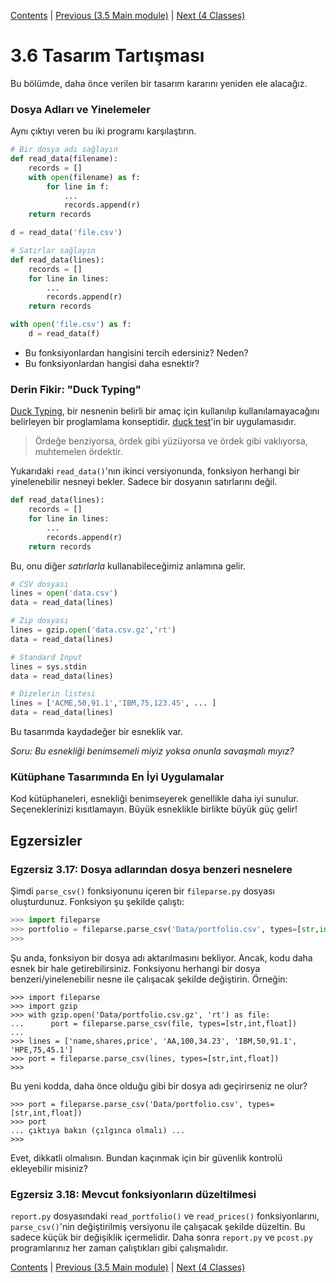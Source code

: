 [Contents](../Contents.md) \| [Previous (3.5 Main module)](05_Main_module.md) \| [Next (4 Classes)](../04_Classes_objects/00_Overview.md)

# 3.6 Tasarım Tartışması

Bu bölümde, daha önce verilen bir tasarım kararını yeniden ele alacağız.

### Dosya Adları ve Yinelemeler

Aynı çıktıyı veren bu iki programı karşılaştırın.

```python
# Bir dosya adı sağlayın
def read_data(filename):
    records = []
    with open(filename) as f:
        for line in f:
            ...
            records.append(r)
    return records

d = read_data('file.csv')
```

```python
# Satırlar sağlayın
def read_data(lines):
    records = []
    for line in lines:
        ...
        records.append(r)
    return records

with open('file.csv') as f:
    d = read_data(f)
```

* Bu fonksiyonlardan hangisini tercih edersiniz? Neden?
* Bu fonksiyonlardan hangisi daha esnektir?

### Derin Fikir: "Duck Typing"

[Duck Typing](https://en.wikipedia.org/wiki/Duck_typing), bir nesnenin belirli bir
amaç için kullanılıp kullanılamayacağını belirleyen bir proglamlama konseptidir.
[duck test](https://en.wikipedia.org/wiki/Duck_test)'in bir uygulamasıdır.

> Ördeğe benziyorsa, ördek gibi yüzüyorsa ve ördek gibi vaklıyorsa, muhtemelen ördektir.

Yukarıdaki `read_data()`'nın ikinci versiyonunda, fonksiyon herhangi bir yinelenebilir nesneyi bekler.
Sadece bir dosyanın satırlarını değil.

```python
def read_data(lines):
    records = []
    for line in lines:
        ...
        records.append(r)
    return records
```

Bu, onu diğer *satırlarla* kullanabileceğimiz anlamına gelir.

```python
# CSV dosyası
lines = open('data.csv')
data = read_data(lines)

# Zip dosyası
lines = gzip.open('data.csv.gz','rt')
data = read_data(lines)

# Standard Input
lines = sys.stdin
data = read_data(lines)

# Dizelerin listesi
lines = ['ACME,50,91.1','IBM,75,123.45', ... ]
data = read_data(lines)
```

Bu tasarımda kaydadeğer bir esneklik var.

*Soru: Bu esnekliği benimsemeli miyiz yoksa onunla savaşmalı mıyız?*

### Kütüphane Tasarımında En İyi Uygulamalar

Kod kütüphaneleri, esnekliği benimseyerek genellikle daha iyi sunulur. Seçeneklerinizi kısıtlamayın.
Büyük esneklikle birlikte büyük güç gelir!

## Egzersizler

### Egzersiz 3.17: Dosya adlarından dosya benzeri nesnelere

Şimdi `parse_csv()` fonksiyonunu içeren bir `fileparse.py` dosyası oluşturdunuz.
Fonksiyon şu şekilde çalıştı:

```python
>>> import fileparse
>>> portfolio = fileparse.parse_csv('Data/portfolio.csv', types=[str,int,float])
>>>
```

Şu anda, fonksiyon bir dosya adı aktarılmasını bekliyor. Ancak, kodu daha esnek bir hale getirebilirsiniz.
Fonksiyonu herhangi bir dosya benzeri/yinelenebilir nesne ile çalışacak şekilde değiştirin. Örneğin:

```
>>> import fileparse
>>> import gzip
>>> with gzip.open('Data/portfolio.csv.gz', 'rt') as file:
...      port = fileparse.parse_csv(file, types=[str,int,float])
...
>>> lines = ['name,shares,price', 'AA,100,34.23', 'IBM,50,91.1', 'HPE,75,45.1']
>>> port = fileparse.parse_csv(lines, types=[str,int,float])
>>>
```

Bu yeni kodda, daha önce olduğu gibi bir dosya adı geçirirseniz ne olur?

```
>>> port = fileparse.parse_csv('Data/portfolio.csv', types=[str,int,float])
>>> port
... çıktıya bakın (çılgınca olmalı) ...
>>>
```

Evet, dikkatli olmalısın. Bundan kaçınmak için bir güvenlik kontrolü ekleyebilir misiniz?

### Egzersiz 3.18: Mevcut fonksiyonların düzeltilmesi

`report.py` dosyasındaki `read_portfolio()` ve `read_prices()` fonksiyonlarını, `parse_csv()`'nin değiştirilmiş
versiyonu ile çalışacak şekilde düzeltin. Bu sadece küçük bir değişiklik içermelidir. Daha sonra
`report.py` ve `pcost.py` programlarınız her zaman çalıştıkları gibi çalışmalıdır.


[Contents](../Contents.md) \| [Previous (3.5 Main module)](05_Main_module.md) \| [Next (4 Classes)](../04_Classes_objects/00_Overview.md)
